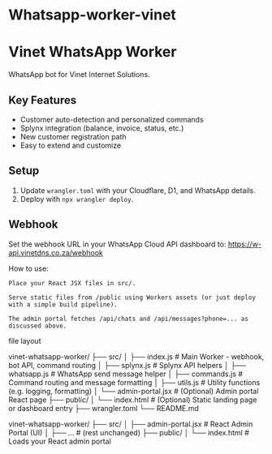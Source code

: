 # Whatsapp-worker-vinet


# Vinet WhatsApp Worker

WhatsApp bot for Vinet Internet Solutions.

## Key Features
- Customer auto-detection and personalized commands
- Splynx integration (balance, invoice, status, etc.)
- New customer registration path
- Easy to extend and customize

## Setup
1. Update `wrangler.toml` with your Cloudflare, D1, and WhatsApp details.
2. Deploy with `npx wrangler deploy`.

## Webhook
Set the webhook URL in your WhatsApp Cloud API dashboard to: https://w-api.vinetdns.co.za/webhook

How to use:

    Place your React JSX files in src/.

    Serve static files from /public using Workers assets (or just deploy with a simple build pipeline).

    The admin portal fetches /api/chats and /api/messages?phone=... as discussed above.

file layout

vinet-whatsapp-worker/
├── src/
│   ├── index.js           # Main Worker - webhook, bot API, command routing
│   ├── splynx.js          # Splynx API helpers
│   ├── whatsapp.js        # WhatsApp send message helper
│   ├── commands.js        # Command routing and message formatting
│   ├── utils.js           # Utility functions (e.g. logging, formatting)
│   └── admin-portal.jsx   # (Optional) Admin portal React page
├── public/
│   └── index.html         # (Optional) Static landing page or dashboard entry
├── wrangler.toml
└── README.md

vinet-whatsapp-worker/
├── src/
│   ├── admin-portal.jsx    # React Admin Portal (UI)
│   ├── ...                 # (rest unchanged)
├── public/
│   └── index.html          # Loads your React admin portal

